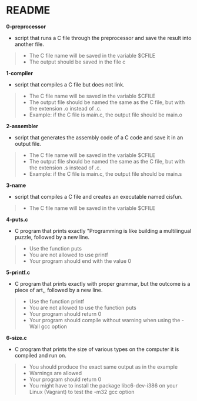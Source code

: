 # README 

**0-preprocessor**
* script that runs a C file through the preprocessor and save the result into another file.

> * The C file name will be saved in the variable $CFILE
> * The output should be saved in the file c

**1-compiler**
* script that compiles a C file but does not link.

> * The C file name will be saved in the variable $CFILE
> * The output file should be named the same as the C file, but with the extension .o instead of .c.
> * Example: if the C file is main.c, the output file should be main.o

**2-assembler**
* script that generates the assembly code of a C code and save it in an output file.

> * The C file name will be saved in the variable $CFILE
> * The output file should be named the same as the C file, but with the extension .s instead of .c.
> * Example: if the C file is main.c, the output file should be main.s

**3-name**
* script that compiles a C file and creates an executable named cisfun.

> * The C file name will be saved in the variable $CFILE

**4-puts.c**
*  C program that prints exactly "Programming is like building a multilingual puzzle, followed by a new line.

> * Use the function puts
> * You are not allowed to use printf
> * Your program should end with the value 0

**5-printf.c**
* C program that prints exactly with proper grammar, but the outcome is a piece of art,, followed by a new line.

> * Use the function printf
> * You are not allowed to use the function puts
> * Your program should return 0
> * Your program should compile without warning when using the -Wall gcc option

**6-size.c**
* C program that prints the size of various types on the computer it is compiled and run on.

> * You should produce the exact same output as in the example
> * Warnings are allowed
> * Your program should return 0
> * You might have to install the package libc6-dev-i386 on your Linux (Vagrant) to test the -m32 gcc option

